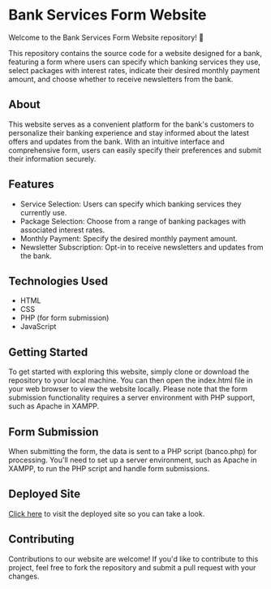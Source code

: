 <h1>Bank Services Form Website</h1>

Welcome to the Bank Services Form Website repository! 🏦

This repository contains the source code for a website designed for a bank, featuring a form where users can specify which banking services they use, select packages with interest rates, indicate their desired monthly payment amount, and choose whether to receive newsletters from the bank.

<h2>About</h2>

This website serves as a convenient platform for the bank's customers to personalize their banking experience and stay informed about the latest offers and updates from the bank. With an intuitive interface and comprehensive form, users can easily specify their preferences and submit their information securely.

<h2>Features</h2>
  <ul>
  <li>Service Selection: Users can specify which banking services they currently use.</li> 
  <li>Package Selection: Choose from a range of banking packages with associated interest rates.</li> 
  <li>Monthly Payment: Specify the desired monthly payment amount.</li>
  <li>Newsletter Subscription: Opt-in to receive newsletters and updates from the bank.</li> 
  </ul>

<h2>Technologies Used</h2>
  <ul>
   <li>HTML</li> 
   <li>CSS</li> 
   <li>PHP (for form submission)</li> 
   <li>JavaScript</li> 
  </ul>

 <h2>Getting Started</h2>
 To get started with exploring this website, simply clone or download the repository to your local machine. You can then open the index.html file in your web browser to view the website locally. Please note that the form submission functionality requires a server environment with PHP support, such as Apache in XAMPP.

<h2>Form Submission</h2>
When submitting the form, the data is sent to a PHP script (banco.php) for processing. You'll need to set up a server environment, such as Apache in XAMPP, to run the PHP script and handle form submissions.

<h2>Deployed Site</h2>
<a href="https://pipe-garcia.github.io/bank-project/">Click here</a> to visit the deployed site so you can take a look.

<h2>Contributing</h2>
Contributions to our website are welcome! If you'd like to contribute to this project, feel free to fork the repository and submit a pull request with your changes.
 
